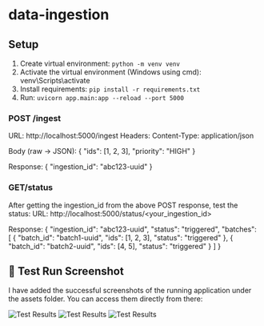 # data-ingestion

## Setup
1. Create virtual environment: `python -m venv venv`
2. Activate the virtual environment (Windows using cmd): venv\Scripts\activate
3. Install requirements: `pip install -r requirements.txt`
4. Run: `uvicorn app.main:app --reload --port 5000`

### POST /ingest
URL: http://localhost:5000/ingest
Headers: Content-Type: application/json

Body (raw → JSON):
{
  "ids": [1, 2, 3],
  "priority": "HIGH"
}

Response:
{
  "ingestion_id": "abc123-uuid"
}


### GET/status
After getting the ingestion_id from the above POST response, test the status:
URL: http://localhost:5000/status/<your_ingestion_id>

Response: 
{
  "ingestion_id": "abc123-uuid",
  "status": "triggered",
  "batches": [
    {
      "batch_id": "batch1-uuid",
      "ids": [1, 2, 3],
      "status": "triggered"
    },
    {
      "batch_id": "batch2-uuid",
      "ids": [4, 5],
      "status": "triggered"
    }
  ]
}

## 📸 Test Run Screenshot

I have added the successful screenshots of the running application under the assets folder. You can access them directly from there:

![Test Results](assets/get_testing.png)
![Test Results](assets/post_testing.png)
![Test Results](assets/cmd_status.png)

